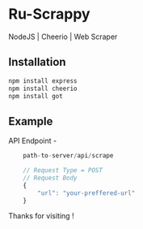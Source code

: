 # Ru-Scrappy
NodeJS | Cheerio | Web Scraper

## Installation

```bash
npm install express
npm install cheerio
npm install got
```

## Example

API Endpoint - 

```javascript 
    path-to-server/api/scrape

    // Request Type = POST
    // Request Body 
    {
        "url": "your-preffered-url"
    }
```
Thanks for visiting !
